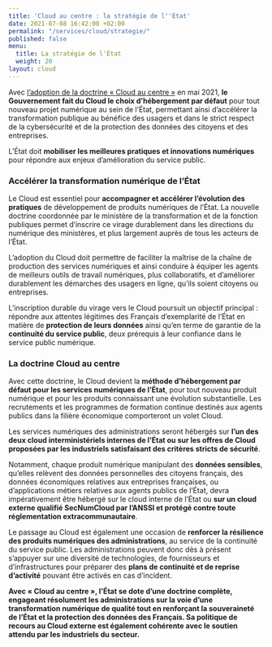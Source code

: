 ```yaml
---
title: 'Cloud au centre : la stratégie de l''État'
date: 2021-07-08 16:42:00 +02:00
permalink: "/services/cloud/strategie/"
published: false
menu:
  title: La stratégie de l'État
  weight: 20
layout: cloud
---
```


Avec [l’adoption de la doctrine « Cloud au centre »](https://www.numerique.gouv.fr/espace-presse/le-gouvernement-annonce-sa-strategie-nationale-pour-le-cloud/) en mai 2021, **le Gouvernement fait du Cloud le choix d’hébergement par défaut** pour tout nouveau projet numérique au sein de l’État, permettant ainsi d’accélérer la transformation publique au bénéfice des usagers et dans le strict respect de la cybersécurité et de la protection des données des citoyens et des entreprises.

L’État doit **mobiliser les meilleures pratiques et innovations numériques** pour répondre aux enjeux d’amélioration du service public.

### Accélérer la transformation numérique de l’État

Le Cloud est essentiel pour **accompagner et accélérer l’évolution des pratiques** de développement de produits numériques de l’État. La nouvelle doctrine coordonnée par le ministère de la transformation et de la fonction publiques permet d’inscrire ce virage durablement dans les directions du numérique des ministères, et plus largement auprès de tous les acteurs de l’État.

L’adoption du Cloud doit permettre de faciliter la maîtrise de la chaîne de production des services numériques et ainsi conduire à équiper les agents de meilleurs outils de travail numériques, plus collaboratifs, et d’améliorer durablement les démarches des usagers en ligne, qu’ils soient citoyens ou entreprises.

L’inscription durable du virage vers le Cloud poursuit un objectif principal : répondre aux attentes légitimes des Français d’exemplarité de l’État en matière de **protection de leurs données** ainsi qu’en terme de garantie de la **continuité du service public**, deux prérequis à leur confiance dans le service public numérique.

### La doctrine Cloud au centre

Avec cette doctrine, le Cloud devient la **méthode d’hébergement par défaut pour les services numériques de l’État**, pour tout nouveau produit numérique et pour les produits connaissant une évolution substantielle. Les recrutements et les programmes de formation continue destinés aux agents publics dans la filière économique comporteront un volet Cloud.

Les services numériques des administrations seront hébergés sur **l’un des deux cloud interministériels internes de l’État ou sur les offres de Cloud proposées par les industriels satisfaisant des critères stricts de sécurité**.

Notamment, chaque produit numérique manipulant des **données sensibles**, qu’elles relèvent des données personnelles des citoyens français, des données économiques relatives aux entreprises françaises, ou d’applications métiers relatives aux agents publics de l’État, devra impérativement être hébergé sur le cloud interne de l’État ou **sur un cloud externe qualifié SecNumCloud par l’ANSSI et protégé contre toute réglementation extracommunautaire**.

Le passage au Cloud est également une occasion de **renforcer la résilience des produits numériques des administrations**, au service de la continuité du service public. Les administrations peuvent donc dès à présent s’appuyer  sur une diversité de technologies, de fournisseurs et d’infrastructures pour préparer des **plans de continuité et de reprise d’activité** pouvant être activés en cas d’incident.

**Avec « Cloud au centre », l'État se dote d’une doctrine complète, engageant résolument les administrations sur la voie d’une transformation numérique de qualité tout en renforçant la souveraineté de l’État et la protection des données des Français. Sa politique de recours au Cloud externe est également cohérente avec le soutien attendu par les industriels du secteur.**